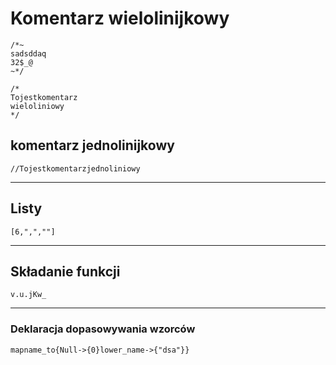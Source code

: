 # Komentarz wielolinijkowy

```
/*~
sadsddaq
32$_@
~*/

/*
Tojestkomentarz
wieloliniowy
*/
```

## komentarz jednolinijkowy

```
//Tojestkomentarzjednoliniowy
```


---

## Listy

```
[6,",",""]
```

---
## Składanie funkcji

```
v.u.jKw_
```

---

### Deklaracja dopasowywania wzorców

```
mapname_to{Null->{0}lower_name->{"dsa"}}
```
